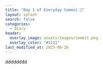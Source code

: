 ```yaml
---
title: "Day 1 of Everyday Commit 📖"
layout: splash
search: false
categories: 
  - Diary
header:
  overlay_image: assets/images/commit.png
  overlay_color: "#1111"
last_modified_at: 2023-06-26
---
```




dddddddd